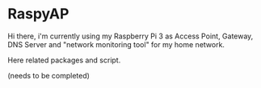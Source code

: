 # RaspyAP

Hi there,
i'm currently using my Raspberry Pi 3 as Access Point, Gateway, DNS Server and "network monitoring tool" for my home network. 

Here related packages and script.

(needs to be completed)